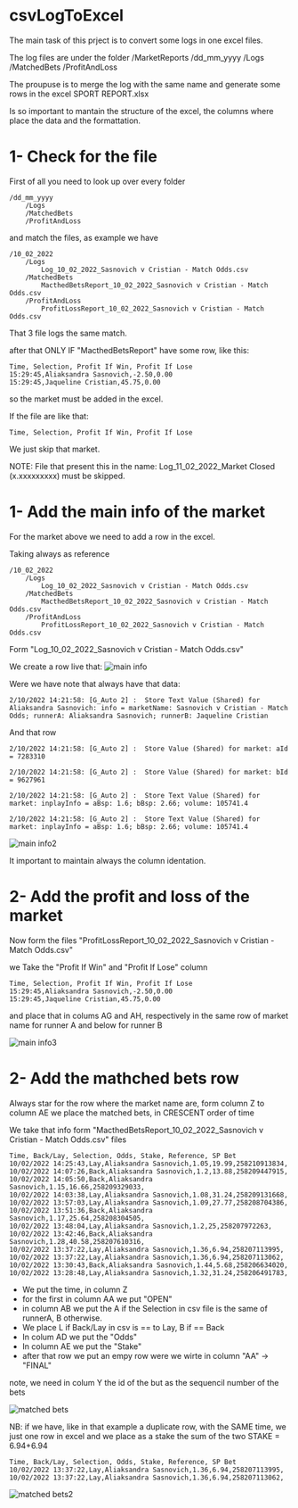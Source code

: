 # csvLogToExcel
The main task of this prject is to convert some logs in one excel files.

The log files are under the folder 
/MarketReports
    /dd_mm_yyyy
        /Logs
        /MatchedBets
        /ProfitAndLoss

The proupuse is to merge the log with the same name and generate some rows in the excel SPORT REPORT.xlsx

Is so important to mantain the structure of the excel, the columns where place the data and the formattation.

# 1- Check for the file 
First of all you need to look up over every folder

    /dd_mm_yyyy
        /Logs
        /MatchedBets
        /ProfitAndLoss

and match the files, as example we have

    /10_02_2022
        /Logs
            Log_10_02_2022_Sasnovich v Cristian - Match Odds.csv
        /MatchedBets
            MacthedBetsReport_10_02_2022_Sasnovich v Cristian - Match Odds.csv
        /ProfitAndLoss
            ProfitLossReport_10_02_2022_Sasnovich v Cristian - Match Odds.csv

That 3 file logs the same match.

after that ONLY IF "MacthedBetsReport" have some row, like this:

```csv
Time, Selection, Profit If Win, Profit If Lose
15:29:45,Aliaksandra Sasnovich,-2.50,0.00
15:29:45,Jaqueline Cristian,45.75,0.00
```

so the market must be added in the excel.

If the file are like that:
```csv
Time, Selection, Profit If Win, Profit If Lose
```

We just skip that market.

NOTE: File that present this in the name: Log_11_02_2022_Market Closed (x.xxxxxxxxx) must be skipped.

# 1- Add the main info of the market

For the market above we need to add a row in the excel.

Taking always as reference

    /10_02_2022
        /Logs
            Log_10_02_2022_Sasnovich v Cristian - Match Odds.csv
        /MatchedBets
            MacthedBetsReport_10_02_2022_Sasnovich v Cristian - Match Odds.csv
        /ProfitAndLoss
            ProfitLossReport_10_02_2022_Sasnovich v Cristian - Match Odds.csv

Form "Log_10_02_2022_Sasnovich v Cristian - Match Odds.csv"

We create a row live that:
![main info](.\images\1.png?raw=true "main info")

Were we have 
note that always have that data:

    2/10/2022 14:21:58: [G_Auto 2] :  Store Text Value (Shared) for Aliaksandra Sasnovich: info = marketName: Sasnovich v Cristian - Match Odds; runnerA: Aliaksandra Sasnovich; runnerB: Jaqueline Cristian 

And that row

    2/10/2022 14:21:58: [G_Auto 2] :  Store Value (Shared) for market: aId = 7283310
    
    2/10/2022 14:21:58: [G_Auto 2] :  Store Value (Shared) for market: bId = 9627961
    
    2/10/2022 14:21:58: [G_Auto 2] :  Store Text Value (Shared) for market: inplayInfo = aBsp: 1.6; bBsp: 2.66; volume: 105741.4 
    
    2/10/2022 14:21:58: [G_Auto 2] :  Store Text Value (Shared) for market: inplayInfo = aBsp: 1.6; bBsp: 2.66; volume: 105741.4 


![main info2](.\images\2.png?raw=true "main info2")

It important to maintain always the column identation.

# 2- Add the profit and loss of the market

Now form the files "ProfitLossReport_10_02_2022_Sasnovich v Cristian - Match Odds.csv"

we Take the "Profit If Win" and "Profit If Lose" column

```csv
Time, Selection, Profit If Win, Profit If Lose
15:29:45,Aliaksandra Sasnovich,-2.50,0.00
15:29:45,Jaqueline Cristian,45.75,0.00
```

and place that in colums AG and AH, respectively in the same row of market name for runner A and below for runner B

![main info3](.\images\3.png?raw=true "main info3")


# 2- Add the mathched bets row

Always star for the row where the market name are, form column Z to column AE we place the matched bets, in CRESCENT order of time

We take that info form "MacthedBetsReport_10_02_2022_Sasnovich v Cristian - Match Odds.csv" files

```csv
Time, Back/Lay, Selection, Odds, Stake, Reference, SP Bet
10/02/2022 14:25:43,Lay,Aliaksandra Sasnovich,1.05,19.99,258210913834,
10/02/2022 14:07:26,Back,Aliaksandra Sasnovich,1.2,13.88,258209447915,
10/02/2022 14:05:50,Back,Aliaksandra Sasnovich,1.15,16.66,258209329033,
10/02/2022 14:03:38,Lay,Aliaksandra Sasnovich,1.08,31.24,258209131668,
10/02/2022 13:57:03,Lay,Aliaksandra Sasnovich,1.09,27.77,258208704386,
10/02/2022 13:51:36,Back,Aliaksandra Sasnovich,1.17,25.64,258208304505,
10/02/2022 13:48:04,Lay,Aliaksandra Sasnovich,1.2,25,258207972263,
10/02/2022 13:42:46,Back,Aliaksandra Sasnovich,1.28,40.58,258207610316,
10/02/2022 13:37:22,Lay,Aliaksandra Sasnovich,1.36,6.94,258207113995,
10/02/2022 13:37:22,Lay,Aliaksandra Sasnovich,1.36,6.94,258207113062,
10/02/2022 13:30:43,Back,Aliaksandra Sasnovich,1.44,5.68,258206634020,
10/02/2022 13:28:48,Lay,Aliaksandra Sasnovich,1.32,31.24,258206491783,
```

- We put the time, in column Z
- for the first in column AA we put "OPEN"
- in column AB we put the A if the Selection in csv file is the same of runnerA, B otherwise.
- We place L if Back/Lay in csv is == to Lay, B if == Back
- In colum AD we put the "Odds"
- In column AE we put the "Stake"
- after that row we put an empy row were we wirte in column "AA" -> "FINAL"

note, we need in colum Y the id of the but as the sequencil number of the bets

![matched bets](.\images\4.png?raw=true "matched bets")

NB: if we have, like in that example a duplicate row, with the SAME time, we just one row in excel and we place as a stake the sum of the two
STAKE = 6.94+6.94

```csv
Time, Back/Lay, Selection, Odds, Stake, Reference, SP Bet
10/02/2022 13:37:22,Lay,Aliaksandra Sasnovich,1.36,6.94,258207113995,
10/02/2022 13:37:22,Lay,Aliaksandra Sasnovich,1.36,6.94,258207113062,
```
![matched bets2](.\images\5.png?raw=true "matched bets2")


